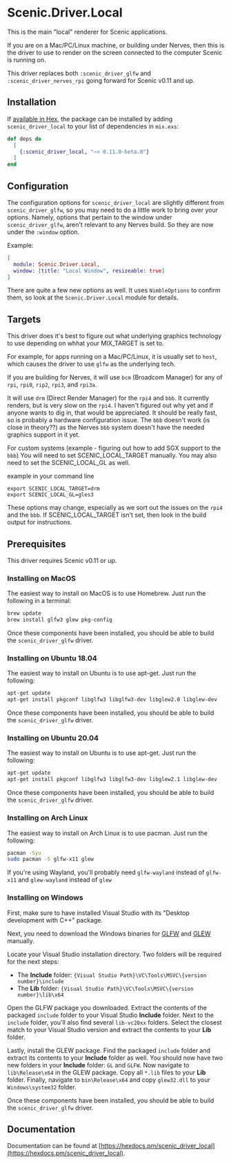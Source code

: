 # Scenic.Driver.Local

This is the main "local" renderer for Scenic applications.

If you are on a Mac/PC/Linux machine, or building under Nerves, then this is the driver to use to render on the screen connected to the computer Scenic is running on.

This driver replaces both `:scenic_driver_glfw` and `:scenic_driver_nerves_rpi` going forward for Scenic v0.11 and up.


## Installation

If [available in Hex](https://hex.pm/docs/publish), the package can be installed
by adding `scenic_driver_local` to your list of dependencies in `mix.exs`:

```elixir
def deps do
  [
    {:scenic_driver_local, "~> 0.11.0-beta.0"}
  ]
end
```

## Configuration

The configuration options for `scenic_driver_local` are slightly different from `scenic_driver_glfw`, so you may need to do a little work to bring over your options. Namely, options that pertain to the window under `scenic_driver_glfw`, aren't relevant to any Nerves build. So they are now under the `:window` option.

Example:

```elixir
[
  module: Scenic.Driver.Local,
  window: [title: "Local Window", resizeable: true]
]
```

There are quite a few new options as well. It uses `NimbleOptions` to confirm them, so look at the `Scenic.Driver.Local` module for details.

## Targets

This driver does it's best to figure out what underlying graphics technology to use depending on whhat your MIX_TARGET is set to.

For example, for apps running on a Mac/PC/Linux, it is usually set to `host`, which causes the driver to use `glfw` as the underlying tech.

If you are building for Nerves, it will use `bcm` (Broadcom Manager) for any of `rpi`, `rpi0`, `rip2`, `rpi3`, and `rpi3a`.

It will use `drm` (Direct Render Manager) for the `rpi4` and `bbb`. It currently renders, but is very slow on the `rpi4`. I haven't figured out why yet and if anyone wants to dig in, that would be appreciated. It should be really fast, so is probably a hardware configuration issue. The `bbb` doesn't work (is close in theory??) as the Nerves `bbb` system doesn't have the needed graphics support in it yet.

For custom systems (example - figuring out how to add SGX support to the `bbb`) You will need to set SCENIC_LOCAL_TARGET manually. You may also need to set the SCENIC_LOCAL_GL as well.

example in your command line

```
export SCENIC_LOCAL_TARGET=drm
export SCENIC_LOCAL_GL=gles3
```

These options may change, especially as we sort out the issues on the `rpi4` and the `bbb`. If SCENIC_LOCAL_TARGET isn't set, then look in the build output for instructions.


## Prerequisites

This driver requires Scenic v0.11 or up.

### Installing on MacOS

The easiest way to install on MacOS is to use Homebrew. Just run the following in a terminal:

```bash
brew update
brew install glfw3 glew pkg-config
```


Once these components have been installed, you should be able to build the `scenic_driver_glfw` driver.

### Installing on Ubuntu 18.04

The easiest way to install on Ubuntu is to use apt-get. Just run the following:

```bash
apt-get update
apt-get install pkgconf libglfw3 libglfw3-dev libglew2.0 libglew-dev
```

Once these components have been installed, you should be able to build the `scenic_driver_glfw` driver.

### Installing on Ubuntu 20.04

The easiest way to install on Ubuntu is to use apt-get. Just run the following:

```bash
apt-get update
apt-get install pkgconf libglfw3 libglfw3-dev libglew2.1 libglew-dev
```

Once these components have been installed, you should be able to build the `scenic_driver_glfw` driver.

### Installing on Arch Linux

The easiest way to install on Arch Linux is to use pacman. Just run the following:


```bash
pacman -Syu
sudo pacman -S glfw-x11 glew
```

If you're using Wayland, you'll probably need `glfw-wayland` instead of `glfw-x11` and `glew-wayland` instead of `glew`

### Installing on Windows

First, make sure to have installed Visual Studio with its "Desktop development with C++" package.

Next, you need to download the Windows binaries for [GLFW](https://www.glfw.org/download.html) and [GLEW](http://glew.sourceforge.net/index.html) manually.

Locate your Visual Studio installation directory. Two folders will be required for the next steps:

* The **Include** folder: `{Visual Studio Path}\VC\Tools\MSVC\{version number}\include`
* The **Lib** folder: `{Visual Studio Path}\VC\Tools\MSVC\{version number}\lib\x64`

Open the GLFW package you downloaded. Extract the contents of the packaged `include` folder to your Visual Studio **Include** folder. Next to the `include` folder, you'll also find several `lib-vc20xx` folders. Select the closest match to your Visual Studio version and extract the contents to your **Lib** folder.

Lastly, install the GLEW package. Find the packaged `include` folder and extract its contents to your **Include** folder as well. You should now have two new folders in your **Include** folder: `GL` and `GLFW`. Now navigate to `lib\Release\x64` in the GLEW package. Copy all `*.lib` files to your **Lib** folder. Finally, navigate to `bin\Release\x64` and copy `glew32.dll` to your `Windows\system32` folder.

Once these components have been installed, you should be able to build the `scenic_driver_glfw` driver.


## Documentation

Documentation can be found at [https://hexdocs.pm/scenic_driver_local](https://hexdocs.pm/scenic_driver_local).

